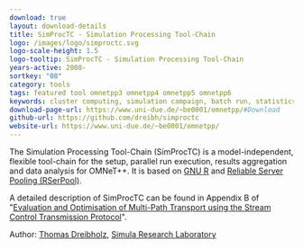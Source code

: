 ```yaml
---
download: true
layout: download-details
title: SimProcTC - Simulation Processing Tool-Chain
logo: /images/logo/simproctc.svg
logo-scale-height: 1.5
logo-tooltip: SimProcTC - Simulation Processing Tool-Chain
years-active: 2008-
sortkey: "08"
category: tools
tags: featured tool omnetpp3 omnetpp4 omnetpp5 omnetpp6
keywords: cluster computing, simulation campaign, batch run, statistics
download-page-url: https://www.uni-due.de/~be0001/omnetpp/#Download
github-url: https://github.com/dreibh/simproctc
website-url: https://www.uni-due.de/~be0001/omnetpp/
---
```


The Simulation Processing Tool-Chain&nbsp;(SimProcTC) is a model-independent, flexible tool-chain for the setup, parallel run execution, results aggregation and data analysis for OMNeT++. It is based on [GNU R](https://www.r-project.org/) and [Reliable Server Pooling (RSerPool)](https://www.uni-due.de/~be0001/rserpool/).

A detailed description of SimProcTC can be found in Appendix&nbsp;B of "[Evaluation and Optimisation of Multi-Path Transport using the Stream Control Transmission Protocol](https://duepublico2.uni-due.de/servlets/MCRFileNodeServlet/duepublico_derivate_00029737/Dre2012_final.pdf)".

Author: [Thomas Dreibholz](https://www.uni-due.de/~be0001/), [Simula Research Laboratory](https://www.simula.no/)
